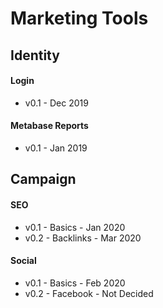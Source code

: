 # Marketing Tools

## Identity

#### Login

- v0.1 - Dec 2019

#### Metabase Reports

- v0.1 - Jan 2019

## Campaign

#### SEO 

- v0.1 - Basics  - Jan 2020
- v0.2 - Backlinks  - Mar 2020

#### Social 

- v0.1 - Basics - Feb 2020
- v0.2 - Facebook - Not Decided

